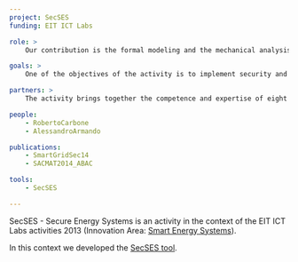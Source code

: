 ```yaml
---
project: SecSES
funding: EIT ICT Labs

role: >
    Our contribution is the formal modeling and the mechanical analysis of security protocols and policies used in the complex scenario of the Secure Smart Home Energy Gateway for Smart Buildings.

goals: >
    One of the objectives of the activity is to implement security and privacy related features for an energy box in a smart home gateway.

partners: >
    The activity brings together the competence and expertise of eight partners.  With respect to the secure smart home gateway, the activity builds on the networking expertise of Telecom Italia. It is then combined with the expertise in formal protocol security analysis of FBK, joined with the background in security certification of Engineering, and the expertise in data privacy and anomaly detection of two academic partners. With respect to targeted attacks, the activity builds on the track record of  two academic partners in targeted attack detection and power system IT infrastructures. The technical expertise is completed by the standardization experience of Siemens.

people:
    - RobertoCarbone
    - AlessandroArmando

publications:
    - SmartGridSec14
    - SACMAT2014_ABAC

tools:
    - SecSES

---
```


SecSES - Secure Energy Systems is an activity in the context of the EIT ICT Labs activities 2013 (Innovation Area: [Smart Energy Systems](http://www.eitictlabs.eu/innovation-areas/smart-energy-systems/)).

In this context we developed the [SecSES tool](/tools/SecSES).